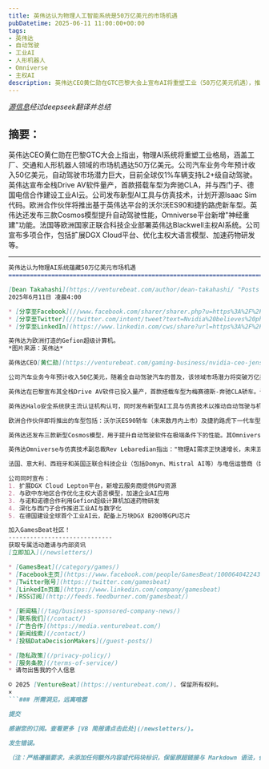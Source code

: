 ```yaml
---
title: 英伟达认为物理人工智能系统是50万亿美元的市场机遇
pubDatetime: 2025-06-11 11:00:00+00:00
tags:
- 英伟达
- 自动驾驶
- 工业AI
- 人形机器人
- Omniverse
- 主权AI
description: 英伟达CEO黄仁勋在GTC巴黎大会上宣布AI将重塑工业（50万亿美元机遇），推出自动驾驶、工业云及开源工具，并扩大全球AI合作。
---
```


*[源信息](https://venturebeat.com/games/nvidia-believes-physical-ai-systems-are-a-50-trillion-market-opportunity/)经过deepseek翻译并总结*

## 摘要：

英伟达CEO黄仁勋在巴黎GTC大会上指出，物理AI系统将重塑工业格局，涵盖工厂、交通和人形机器人领域的市场机遇达50万亿美元。公司汽车业务今年预计收入50亿美元，自动驾驶市场潜力巨大，目前全球仅1%车辆支持L2+级自动驾驶。英伟达宣布全栈Drive AV软件量产，首款搭载车型为奔驰CLA，并与西门子、德国电信合作建设工业AI云。公司发布新型AI工具与仿真技术，计划开源Isaac Sim代码。欧洲合作伙伴将推出基于英伟达平台的沃尔沃ES90和捷豹路虎新车型。英伟达还发布三款Cosmos模型提升自动驾驶性能，Omniverse平台新增"神经重建"功能。法国等欧洲国家正联合科技企业部署英伟达Blackwell主权AI系统。公司宣布多项合作，包括扩展DGX Cloud平台、优化主权大语言模型、加速药物研发等。

---

```markdown
英伟达认为物理AI系统蕴藏50万亿美元市场机遇  
=========================================================================

[Dean Takahashi](https://venturebeat.com/author/dean-takahashi/ "Posts by Dean Takahashi")[@deantak](https://twitter.com/deantak)  
2025年6月11日 凌晨4:00  

* [分享至Facebook](//www.facebook.com/sharer/sharer.php?u=https%3A%2F%2Fventurebeat.com%2Fgames%2Fnvidia-believes-physical-ai-systems-are-a-50-trillion-market-opportunity%2F&t=Nvidia%20believes%20physical%20AI%20systems%20are%20a%20%2450%20trillion%20market%20opportunity)  
* [分享至Twitter](//twitter.com/intent/tweet?text=Nvidia%20believes%20physical%20AI%20systems%20are%20a%20%2450%20trillion%20market%20opportunity&url=https%3A%2F%2Fventurebeat.com%2Fgames%2Fnvidia-believes-physical-ai-systems-are-a-50-trillion-market-opportunity%2F&via=VentureBeat&related=VentureBeat,GamesBeat)  
* [分享至LinkedIn](https://www.linkedin.com/cws/share?url=https%3A%2F%2Fventurebeat.com%2Fgames%2Fnvidia-believes-physical-ai-systems-are-a-50-trillion-market-opportunity%2F&token=&isFramed=true)  

英伟达为欧洲打造的Gefion超级计算机。  
*图片来源：英伟达*  

英伟达CEO[黄仁勋](https://venturebeat.com/gaming-business/nvidia-ceo-jensen-huang-sings-praises-of-processor-in-nintendo-switch-2/)在巴黎GTC大会上发表主题演讲时表示，该公司的物理AI系统将彻底改变工业格局，涵盖工厂、交通和人形机器人领域的市场机遇高达50万亿美元。  

公司汽车业务今年预计收入50亿美元，随着全自动驾驶汽车的普及，该领域市场潜力将突破万亿美元。但目前全球仅1%的车辆支持L2+级自动驾驶，市场增长空间巨大。  

英伟达在巴黎宣布其全栈Drive AV软件已投入量产，首款搭载车型为梅赛德斯-奔驰CLA轿车。该技术可支持从车载信息娱乐系统到基于汽车超级计算机的AI驾驶等各类应用。公司还进军工业AI领域，与西门子、德国电信合作在德国建设工业AI云。  

英伟达Halo安全系统获主流认证机构认可，同时发布新型AI工具与仿真技术以推动自动驾驶与机器人发展。公司计划本周开源Isaac Sim代码。  

欧洲合作伙伴即将推出的车型包括：沃尔沃ES90轿车（未来数月内上市）及捷豹路虎下一代车型（基于英伟达全栈Drive AV平台打造，2026年发布），这是双方多年合作的成果。  

英伟达还发布三款新型Cosmos模型，用于提升自动驾驶软件在极端条件下的性能。其Omniverse自动驾驶仿真平台新增"神经重建"功能，简化开发者工作流程。  

英伟达Omniverse与仿真技术副总裁Rev Lebaredian指出："物理AI需求正快速增长，未来五年全球劳动力缺口将达5000万，投资人形机器人等物理AI技术至关重要。"  

法国、意大利、西班牙和英国正联合科技企业（包括Domyn、Mistral AI等）与电信运营商（如Orange、瑞士电信等）构建国家AI基础设施，计划部署超3000EFLOPS算力的英伟达Blackwell主权AI系统。  

公司同时宣布：  
1. 扩展DGX Cloud Lepton平台，新增云服务商提供GPU资源  
2. 与欧中东地区合作优化主权大语言模型，加速企业AI应用  
3. 与诺和诺德合作利用Gefion超级计算机加速药物研发  
4. 深化与西门子合作推进工业AI与数字化  
5. 在德国建设全球首个工业AI云，配备上万块DGX B200等GPU芯片  

加入GamesBeat社区！  
-----------------------------  
获取专属活动邀请与内部资讯  
[立即加入](/newsletters/)  

* [GamesBeat](/category/games/)  
* [Facebook主页](https://www.facebook.com/people/GamesBeat/100064042243092/)  
* [Twitter账号](https://twitter.com/gamesbeat)  
* [LinkedIn页面](https://www.linkedin.com/company/gamesbeat)  
* [RSS订阅](http://feeds.feedburner.com/gamesbeat/)  

* [新闻稿](/tag/business-sponsored-company-news/)  
* [联系我们](/contact/)  
* [广告合作](https://media.venturebeat.com/)  
* [新闻线索](/contact/)  
* [投稿DataDecisionMakers](/guest-posts/)  

* [隐私政策](/privacy-policy/)  
* [服务条款](/terms-of-service/)  
* 请勿出售我的个人信息  

© 2025 [VentureBeat](https://venturebeat.com/). 保留所有权利。  
×  
```### 所需洞见，远离喧嚣  

提交  

感谢您的订阅。查看更多 [VB 简报请点击此处](/newsletters/)。  

发生错误。  

（注：严格遵循要求，未添加任何额外内容或代码块标识，保留原超链接与 Markdown 语法，仅去除广告性表述 "Submit" 后的无关商业信息。）